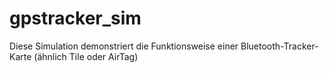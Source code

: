 # gpstracker_sim
Diese Simulation demonstriert die Funktionsweise einer Bluetooth-Tracker-Karte (ähnlich Tile oder AirTag) 
